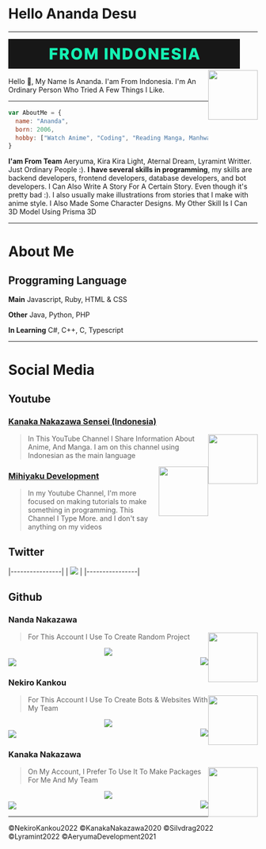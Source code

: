 # Hello Ananda Desu

-------------------

<img src="https://raw.githubusercontent.com/NandaNakazawa/NandaNakazawa/main/assets/standard.gif">

<img align="right" width="100" height="100" src="https://avatars.githubusercontent.com/NandaNakazawa">

Hello 👋, My Name Is Ananda. I'am From Indonesia. I'm An Ordinary Person Who Tried A Few Things I Like.

-------------------

```js
var AboutMe = {
  name: "Ananda",
  born: 2006,
  hobby: ["Watch Anime", "Coding", "Reading Manga, Manhwa and Manhua", "Writing story", "Creating 3D Models"]
}
```

**I'am From Team** Aeryuma, Kira Kira Light, Aternal Dream, Lyramint Writter. Just Ordinary People :). **I have several skills in programming**, my skills are backend developers, frontend developers, database developers, and bot developers. I Can Also Write A Story For A Certain Story. Even though it's pretty bad :). I also usually make illustrations from stories that I make with anime style. I Also Made Some Character Designs. My Other Skill Is I Can 3D Model Using Prisma 3D

------------

# About Me

## Proggraming Language

**Main**
Javascript, Ruby, HTML & CSS

**Other**
Java, Python, PHP

**In Learning**
C#, C++, C, Typescript

------------

# Social Media

## Youtube

### [Kanaka Nakazawa Sensei (Indonesia)](https://youtube.com/c/KanakaNakazawaSensei)

<img align="right" width="100" height="100" src="https://yt3.ggpht.com/_feymCNPo1ts-KzNRoz6RI4ldM_wbo1SKeA1KT8zz0cppvbixHjmCixs6tkt1-WuIitboC7E=s900-c-k-c0x00ffffff-no-rj">

> In This YouTube Channel I Share Information About Anime, And Manga. I am on this channel using Indonesian as the main language

<img align="right" width="100" height="100" src="https://yt3.ggpht.com/7uh508voLMOGzyvx3x5NG-fWiJzkttu1ZSXvyAzHW16ZN7f5yVfgT1XkDSnRXgQJDixpHfw5OQ=s900-c-k-c0x00ffffff-no-rj">

### [Mihiyaku Development](https://youtube.com)

> In my Youtube Channel, I'm more focused on making tutorials to make something in programming. This Channel I Type More. and I don't say anything on my videos

## Twitter

|----------------|
| <img src="https://pbs.twimg.com/profile_images/1547849259810459650/TK2jH3Rg_400x400.jpg"> |
|----------------|

## Github

### Nanda Nakazawa

<img align="right" width="100" height="100" src="https://avatars.githubusercontent.com/NandaNakazawa">

> For This Account I Use To Create Random Project

<div align="center"><img src="https://github-profile-trophy.vercel.app/?username=NandaNakazawa&theme=dracula&count_private=true"></div>
<img align="right" src="https://github-readme-stats.vercel.app/api/top-langs/?username=NandaNakazawa&theme=tokyonight&hide=batchfile&langs_count=10">
<img align="center" src="https://github-readme-stats.vercel.app/api?username=NandaNakazawa&bg_color=30,000428,004e92&title_color=fff&text_color=fff">

### Nekiro Kankou

<img align="right" width="100" height="100" src="https://avatars.githubusercontent.com/NekiroKankou">

> For This Account I Use To Create Bots & Websites With My Team

<div align="center"><img src="https://github-profile-trophy.vercel.app/?username=NekiroKankou&theme=dracula&count_private=true"></div>
<img align="right" src="https://github-readme-stats.vercel.app/api/top-langs/?username=NekiroKankou&theme=tokyonight&hide=batchfile&langs_count=10">
<img align="center" src="https://github-readme-stats.vercel.app/api?username=NekiroKankou&bg_color=30,000428,004e92&title_color=fff&text_color=fff">

### Kanaka Nakazawa

<img align="right" width="100" height="100" src="https://avatars.githubusercontent.com/KanakaNakazawa">

> On My Account, I Prefer To Use It To Make Packages For Me And My Team

<div align="center"><img src="https://github-profile-trophy.vercel.app/?username=KanakaNakazawa&theme=dracula&count_private=true"></div>
<img align="right" src="https://github-readme-stats.vercel.app/api/top-langs/?username=KanakaNakazawa&theme=tokyonight&hide=batchfile&langs_count=10">
<img align="center" src="https://github-readme-stats.vercel.app/api?username=KanakaNakazawa&bg_color=30,000428,004e92&title_color=fff&text_color=fff">

------------

©NekiroKankou2022 ©KanakaNakazawa2020 ©Silvdrag2022 ©Lyramint2022 ©AeryumaDevelopment2021
